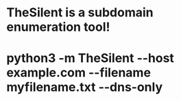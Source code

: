 ﻿# TheSilent is a subdomain enumeration tool!
# 
# python3 -m TheSilent --host example.com --filename myfilename.txt <optional default None> --dns-only <optional default True>
